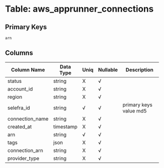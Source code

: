 # Table: aws_apprunner_connections

## Primary Keys 

```
arn
```


## Columns 

|  Column Name   |  Data Type  | Uniq | Nullable | Description | 
|  ----  | ----  | ----  | ----  | ---- | 
| status | string | X | √ |  | 
| account_id | string | X | √ |  | 
| region | string | X | √ |  | 
| selefra_id | string | √ | √ | primary keys value md5 | 
| connection_name | string | X | √ |  | 
| created_at | timestamp | X | √ |  | 
| arn | string | √ | √ |  | 
| tags | json | X | √ |  | 
| connection_arn | string | X | √ |  | 
| provider_type | string | X | √ |  | 


